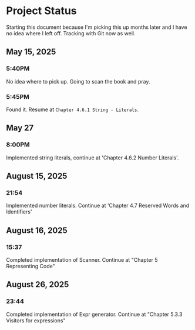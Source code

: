 # Project Status

Starting this document because I'm picking this up months later and I have no idea where I left off.
Tracking with Git now as well.

## May 15, 2025

### 5:40PM
No idea where to pick up. Going to scan the book and pray.

### 5:45PM

Found it. Resume at `Chapter 4.6.1 String - Literals`.

## May 27

### 8:00PM

Implemented string literals, continue at 'Chapter 4.6.2 Number Literals'.

## August 15, 2025

### 21:54 

Implemented number literals. Continue at 'Chapter 4.7 Reserved Words and Identifiers'

## August 16, 2025

### 15:37

Completed implementation of Scanner. Continue at "Chapter 5 Representing Code"

## August 26, 2025

### 23:44

Completed implementation of Expr generator. Continue at "Chapter 5.3.3 Visitors for expressions"